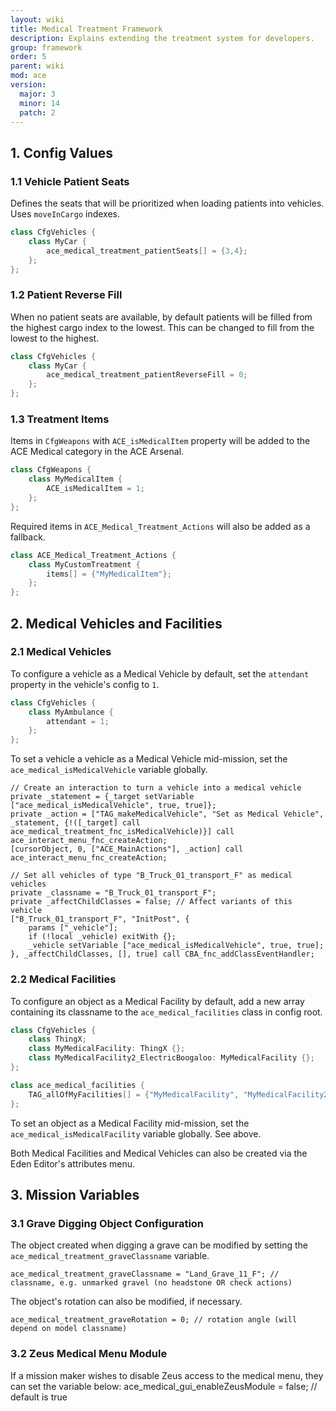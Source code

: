 ```yaml
---
layout: wiki
title: Medical Treatment Framework
description: Explains extending the treatment system for developers.
group: framework
order: 5
parent: wiki
mod: ace
version:
  major: 3
  minor: 14
  patch: 2
---
```


## 1. Config Values

### 1.1 Vehicle Patient Seats

Defines the seats that will be prioritized when loading patients into vehicles. Uses `moveInCargo` indexes.

```cpp
class CfgVehicles {
    class MyCar {
        ace_medical_treatment_patientSeats[] = {3,4};
    };
};
```

### 1.2 Patient Reverse Fill

When no patient seats are available, by default patients will be filled from the highest cargo index to the lowest.
This can be changed to fill from the lowest to the highest.

```cpp
class CfgVehicles {
    class MyCar {
        ace_medical_treatment_patientReverseFill = 0;
    };
};
```
### 1.3 Treatment Items

Items in `CfgWeapons` with `ACE_isMedicalItem` property will be added to the ACE Medical category in the ACE Arsenal.
```cpp
class CfgWeapons {
    class MyMedicalItem {
        ACE_isMedicalItem = 1;
    };
};
```
Required items in `ACE_Medical_Treatment_Actions` will also be added as a fallback.
```cpp
class ACE_Medical_Treatment_Actions {
    class MyCustomTreatment {
        items[] = {"MyMedicalItem"};
    };
};
```

## 2. Medical Vehicles and Facilities

### 2.1 Medical Vehicles

To configure a vehicle as a Medical Vehicle by default, set the `attendant` property in the vehicle's config to `1`.
```cpp
class CfgVehicles {
    class MyAmbulance {
        attendant = 1;
    };
};
```
To set a vehicle a vehicle as a Medical Vehicle mid-mission, set the `ace_medical_isMedicalVehicle` variable globally.
```sqf
// Create an interaction to turn a vehicle into a medical vehicle
private _statement = {_target setVariable ["ace_medical_isMedicalVehicle", true, true]};
private _action = ["TAG_makeMedicalVehicle", "Set as Medical Vehicle", _statement, {!([_target] call ace_medical_treatment_fnc_isMedicalVehicle)}] call ace_interact_menu_fnc_createAction;
[cursorObject, 0, ["ACE_MainActions"], _action] call ace_interact_menu_fnc_createAction;

// Set all vehicles of type "B_Truck_01_transport_F" as medical vehicles
private _classname = "B_Truck_01_transport_F";
private _affectChildClasses = false; // Affect variants of this vehicle
["B_Truck_01_transport_F", "InitPost", {
    params ["_vehicle"];
    if (!local _vehicle) exitWith {};
    _vehicle setVariable ["ace_medical_isMedicalVehicle", true, true];
}, _affectChildClasses, [], true] call CBA_fnc_addClassEventHandler;
```

### 2.2 Medical Facilities

To configure an object as a Medical Facility by default, add a new array containing its classname to the `ace_medical_facilities` class in config root.
```cpp
class CfgVehicles {
    class ThingX;
    class MyMedicalFacility: ThingX {};
    class MyMedicalFacility2_ElectricBoogaloo: MyMedicalFacility {};
};

class ace_medical_facilities {
    TAG_allOfMyFacilities[] = {"MyMedicalFacility", "MyMedicalFacility2_ElectricBoogaloo"};
};
```
To set an object as a Medical Facility mid-mission, set the `ace_medical_isMedicalFacility` variable globally. See above.


Both Medical Facilities and Medical Vehicles can also be created via the Eden Editor's attributes menu.

## 3. Mission Variables

### 3.1 Grave Digging Object Configuration

The object created when digging a grave can be modified by setting the `ace_medical_treatment_graveClassname` variable.
```sqf
ace_medical_treatment_graveClassname = "Land_Grave_11_F"; // classname, e.g. unmarked gravel (no headstone OR check actions)
```

The object's rotation can also be modified, if necessary.
```sqf
ace_medical_treatment_graveRotation = 0; // rotation angle (will depend on model classname)
```

### 3.2 Zeus Medical Menu Module

If a mission maker wishes to disable Zeus access to the medical menu, they can set the variable below:
ace_medical_gui_enableZeusModule = false; // default is true

